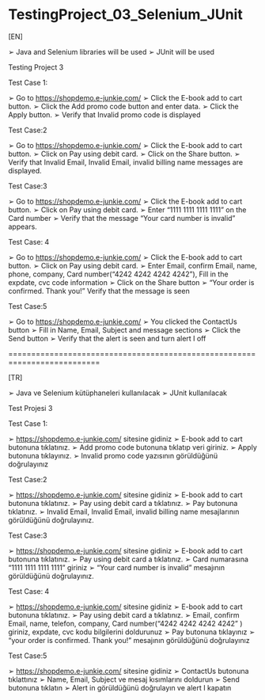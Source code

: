 # TestingProject_03_Selenium_JUnit

[EN]

➢ Java and Selenium libraries will be used 
➢ JUnit will be used

Testing Project 3


Test Case 1:

➢ Go to https://shopdemo.e-junkie.com/
➢ Click the E-book add to cart button. ➢ Click the Add promo code button and enter data.
➢ Click the Apply button. ➢ Verify that Invalid promo code is displayed


Test Case:2

➢ Go to https://shopdemo.e-junkie.com/
➢ Click the E-book add to cart button. ➢ Click on Pay using debit card. ➢ Click on the Share button.
➢ Verify that Invalid Email, Invalid Email, invalid billing name messages are displayed.


Test Case:3

➢ Go to https://shopdemo.e-junkie.com/
➢ Click the E-book add to cart button. ➢ Click on Pay using debit card. ➢ Enter “1111 1111 1111 1111” on the Card number
➢ Verify that the message “Your card number is invalid” appears.


Test Case: 4

➢ Go to https://shopdemo.e-junkie.com/
➢ Click the E-book add to cart button.
➢ Click on Pay using debit card.
➢ Enter Email, confirm Email, name, phone, company, Card number(“4242 4242 4242 4242”),
Fill in the expdate, cvc code information
➢ Click on the Share button
➢ “Your order is confirmed. Thank you!” Verify that the message is seen


Test Case:5

➢ Go to https://shopdemo.e-junkie.com/
➢ You clicked the ContactUs button
➢ Fill in Name, Email, Subject and message sections
➢ Click the Send button
➢ Verify that the alert is seen and turn alert I off

==========================================================================

[TR]

➢ Java ve Selenium kütüphaneleri kullanılacak 
➢ JUnit kullanılacak

Test Projesi 3


Test Case 1:

➢ https://shopdemo.e-junkie.com/ sitesine gidiniz
➢ E-book add to cart butonuna tıklatınız. ➢ Add promo code butonuna tıklatıp veri giriniz.
➢ Apply butonuna tıklayınız. ➢ Invalid promo code yazısının görüldüğünü doğrulayınız


Test Case:2

➢ https://shopdemo.e-junkie.com/ sitesine gidiniz
➢ E-book add to cart butonuna tıklatınız. ➢ Pay using debit card a tıklatınız. ➢ Pay butonuna tıklatınız.
➢ Invalid Email, Invalid Email, invalid billing name mesajlarının görüldüğünü doğrulayınız.


Test Case:3

➢ https://shopdemo.e-junkie.com/ sitesine gidiniz
➢ E-book add to cart butonuna tıklatınız. ➢ Pay using debit card a tıklatınız. ➢ Card numarasına “1111 1111 1111 1111” giriniz
➢ “Your card number is invalid” mesajının görüldüğünü doğrulayınız.


Test Case: 4

➢ https://shopdemo.e-junkie.com/ sitesine gidiniz
➢ E-book add to cart butonuna tıklatınız.
➢ Pay using debit card a tıklatınız.
➢ Email, confirm Email, name, telefon, company, Card number(“4242 4242 4242 4242” ) giriniz,
expdate, cvc kodu bilgilerini doldurunuz
➢ Pay butonuna tıklayınız
➢ “your order is confirmed. Thank you!” mesajının görüldüğünü doğrulayınız


Test Case:5

➢ https://shopdemo.e-junkie.com/ sitesine gidiniz
➢ ContactUs butonuna tıklattınız
➢ Name, Email, Subject ve mesaj kısımlarını doldurun
➢ Send butonuna tıklatın
➢ Alert in görüldüğünü doğrulayın ve alert I kapatın
